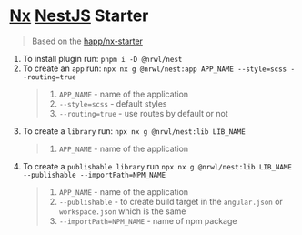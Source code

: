 # [Nx](https://nx.dev/) [NestJS](https://nx.dev/latest/angular/plugins/angular/overview) Starter

> Based on the [happ/nx-starter](https://github.com/happ-agency/nx-starter)

1. To install plugin run: `pnpm i -D @nrwl/nest`
2. To create an `app` run: `npx nx g @nrwl/nest:app APP_NAME --style=scss --routing=true`
	 > 1. `APP_NAME` - name of the application
	 > 2. `--style=scss` - default styles
	 > 3. `--routing=true` - use routes by default or not
3. To create a `library` run: `npx nx g @nrwl/nest:lib LIB_NAME`
	 > 1. `APP_NAME` - name of the application
4. To create a `publishable library` run `npx nx g @nrwl/nest:lib LIB_NAME --publishable --importPath=NPM_NAME`
	 > 1. `APP_NAME` - name of the application
	 > 2. `--publishable` - to create build target in the `angular.json` or `workspace.json` which is the same
	 > 3. `--importPath=NPM_NAME` - name of npm package


